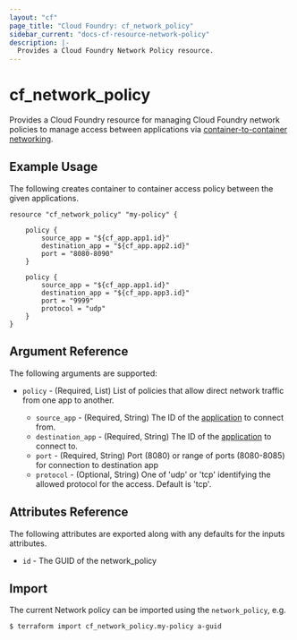 ```yaml
---
layout: "cf"
page_title: "Cloud Foundry: cf_network_policy"
sidebar_current: "docs-cf-resource-network-policy"
description: |-
  Provides a Cloud Foundry Network Policy resource.
---
```


# cf\_network\_policy

Provides a Cloud Foundry resource for managing Cloud Foundry network policies to manage
access between applications via [container-to-container networking](https://docs.cloudfoundry.org/devguide/deploy-apps/cf-networking.html).


## Example Usage

The following creates container to container access policy between the given applications.

```
resource "cf_network_policy" "my-policy" {

    policy {
        source_app = "${cf_app.app1.id}"
        destination_app = "${cf_app.app2.id}"
        port = "8080-8090"
    }

    policy {
        source_app = "${cf_app.app1.id}"
        destination_app = "${cf_app.app3.id}"
        port = "9999"
        protocol = "udp"
    }
}
```

## Argument Reference

The following arguments are supported:

- `policy` - (Required, List) List of policies that allow direct network traffic from one app to another.
  
  - `source_app` - (Required, String) The ID of the [application](/docs/providers/cf/r/app.html) to connect from.
  - `destination_app` - (Required, String) The ID of the [application](/docs/providers/cf/r/app.html) to connect to.
  - `port` - (Required, String) Port (8080) or range of ports (8080-8085) for connection to destination app
  - `protocol` - (Optional, String) One of 'udp' or 'tcp' identifying the allowed protocol for the access. Default is 'tcp'.

## Attributes Reference

The following attributes are exported along with any defaults for the inputs attributes.

* `id` - The GUID of the network_policy

## Import

The current Network policy can be imported using the `network_policy`, e.g.

```
$ terraform import cf_network_policy.my-policy a-guid
```
